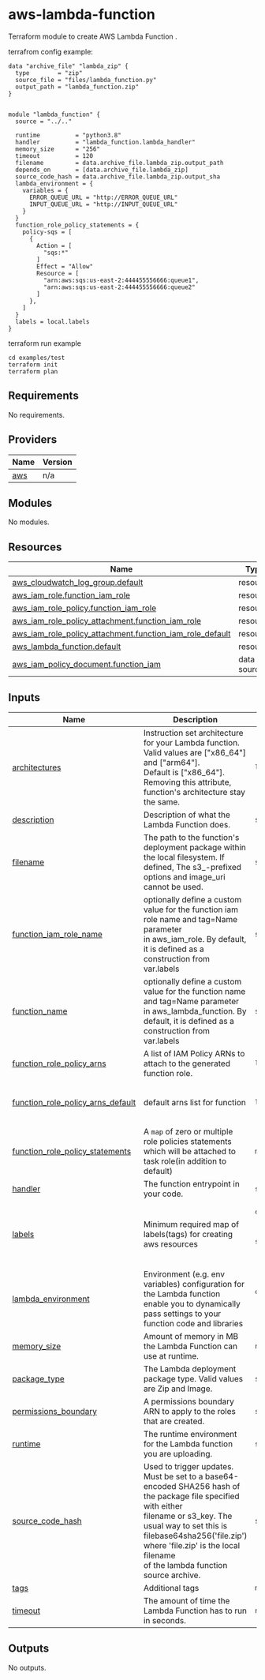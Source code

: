 # aws-lambda-function

Terraform module to create AWS Lambda Function .

terrafrom config example:

```
data "archive_file" "lambda_zip" {
  type        = "zip"
  source_file = "files/lambda_function.py"
  output_path = "lambda_function.zip"
}


module "lambda_function" {
  source = "../.."

  runtime          = "python3.8"
  handler          = "lambda_function.lambda_handler"
  memory_size      = "256"
  timeout          = 120
  filename         = data.archive_file.lambda_zip.output_path
  depends_on       = [data.archive_file.lambda_zip]
  source_code_hash = data.archive_file.lambda_zip.output_sha
  lambda_environment = {
    variables = {
      ERROR_QUEUE_URL = "http://ERROR_QUEUE_URL"
      INPUT_QUEUE_URL = "http://INPUT_QUEUE_URL"
    }
  }
  function_role_policy_statements = {
    policy-sqs = [
      {
        Action = [
          "sqs:*"
        ]
        Effect = "Allow"
        Resource = [
          "arn:aws:sqs:us-east-2:444455556666:queue1",
          "arn:aws:sqs:us-east-2:444455556666:queue2"
        ]
      },
    ]
  }
  labels = local.labels
}
```

terraform run example
```
cd examples/test
terraform init
terraform plan
``` 

<!-- BEGIN_TF_DOCS -->
## Requirements

No requirements.

## Providers

| Name | Version |
|------|---------|
| <a name="provider_aws"></a> [aws](#provider\_aws) | n/a |

## Modules

No modules.

## Resources

| Name | Type |
|------|------|
| [aws_cloudwatch_log_group.default](https://registry.terraform.io/providers/hashicorp/aws/latest/docs/resources/cloudwatch_log_group) | resource |
| [aws_iam_role.function_iam_role](https://registry.terraform.io/providers/hashicorp/aws/latest/docs/resources/iam_role) | resource |
| [aws_iam_role_policy.function_iam_role](https://registry.terraform.io/providers/hashicorp/aws/latest/docs/resources/iam_role_policy) | resource |
| [aws_iam_role_policy_attachment.function_iam_role](https://registry.terraform.io/providers/hashicorp/aws/latest/docs/resources/iam_role_policy_attachment) | resource |
| [aws_iam_role_policy_attachment.function_iam_role_default](https://registry.terraform.io/providers/hashicorp/aws/latest/docs/resources/iam_role_policy_attachment) | resource |
| [aws_lambda_function.default](https://registry.terraform.io/providers/hashicorp/aws/latest/docs/resources/lambda_function) | resource |
| [aws_iam_policy_document.function_iam](https://registry.terraform.io/providers/hashicorp/aws/latest/docs/data-sources/iam_policy_document) | data source |

## Inputs

| Name | Description | Type | Default | Required |
|------|-------------|------|---------|:--------:|
| <a name="input_architectures"></a> [architectures](#input\_architectures) | Instruction set architecture for your Lambda function. Valid values are ["x86\_64"] and ["arm64"]. <br>    Default is ["x86\_64"]. Removing this attribute, function's architecture stay the same. | `list(string)` | `null` | no |
| <a name="input_description"></a> [description](#input\_description) | Description of what the Lambda Function does. | `string` | `null` | no |
| <a name="input_filename"></a> [filename](#input\_filename) | The path to the function's deployment package within the local filesystem. If defined, The s3\_-prefixed options and image\_uri cannot be used. | `string` | `null` | no |
| <a name="input_function_iam_role_name"></a> [function\_iam\_role\_name](#input\_function\_iam\_role\_name) | optionally define a custom value for the function iam role name and tag=Name parameter<br>in aws\_iam\_role. By default, it is defined as a construction from var.labels | `string` | `"default"` | no |
| <a name="input_function_name"></a> [function\_name](#input\_function\_name) | optionally define a custom value for the function name and tag=Name parameter<br>in aws\_lambda\_function. By default, it is defined as a construction from var.labels | `string` | `"default"` | no |
| <a name="input_function_role_policy_arns"></a> [function\_role\_policy\_arns](#input\_function\_role\_policy\_arns) | A list of IAM Policy ARNs to attach to the generated function role. | `list(string)` | `[]` | no |
| <a name="input_function_role_policy_arns_default"></a> [function\_role\_policy\_arns\_default](#input\_function\_role\_policy\_arns\_default) | default arns list for function | `list` | <pre>[<br>  "arn:aws:iam::aws:policy/service-role/AWSLambdaBasicExecutionRole"<br>]</pre> | no |
| <a name="input_function_role_policy_statements"></a> [function\_role\_policy\_statements](#input\_function\_role\_policy\_statements) | A `map` of zero or multiple role policies statements <br>which will be attached to task role(in addition to default) | `map(any)` | `{}` | no |
| <a name="input_handler"></a> [handler](#input\_handler) | The function entrypoint in your code. | `string` | `null` | no |
| <a name="input_labels"></a> [labels](#input\_labels) | Minimum required map of labels(tags) for creating aws resources | <pre>object({<br>    prefix    = string<br>    stack     = string<br>    component = string<br>    env       = string<br>  })</pre> | n/a | yes |
| <a name="input_lambda_environment"></a> [lambda\_environment](#input\_lambda\_environment) | Environment (e.g. env variables) configuration for the Lambda function enable you to dynamically pass settings to your function code and libraries | <pre>object({<br>    variables = map(string)<br>  })</pre> | `null` | no |
| <a name="input_memory_size"></a> [memory\_size](#input\_memory\_size) | Amount of memory in MB the Lambda Function can use at runtime. | `number` | `128` | no |
| <a name="input_package_type"></a> [package\_type](#input\_package\_type) | The Lambda deployment package type. Valid values are Zip and Image. | `string` | `"Zip"` | no |
| <a name="input_permissions_boundary"></a> [permissions\_boundary](#input\_permissions\_boundary) | A permissions boundary ARN to apply to the roles that are created. | `string` | `""` | no |
| <a name="input_runtime"></a> [runtime](#input\_runtime) | The runtime environment for the Lambda function you are uploading. | `string` | `null` | no |
| <a name="input_source_code_hash"></a> [source\_code\_hash](#input\_source\_code\_hash) | Used to trigger updates. Must be set to a base64-encoded SHA256 hash of the package file specified with either <br>  filename or s3\_key. The usual way to set this is filebase64sha256('file.zip') where 'file.zip' is the local filename <br>  of the lambda function source archive. | `string` | `""` | no |
| <a name="input_tags"></a> [tags](#input\_tags) | Additional tags | `map(string)` | `{}` | no |
| <a name="input_timeout"></a> [timeout](#input\_timeout) | The amount of time the Lambda Function has to run in seconds. | `number` | `15` | no |

## Outputs

No outputs.
<!-- END_TF_DOCS -->
